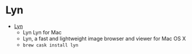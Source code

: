 # Lyn
- [Lyn](https://www.lynapp.com/)
  -  Lyn Lyn for Mac
  - Lyn, a fast and lightweight image browser and viewer for Mac OS X
  - `brew cask install lyn`
